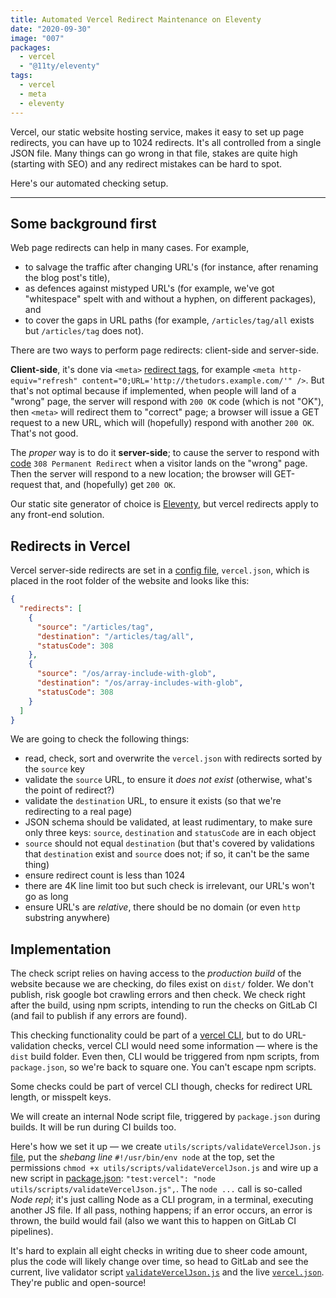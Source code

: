 ```yaml
---
title: Automated Vercel Redirect Maintenance on Eleventy
date: "2020-09-30"
image: "007"
packages:
  - vercel
  - "@11ty/eleventy"
tags:
  - vercel
  - meta
  - eleventy
---
```


Vercel, our static website hosting service, makes it easy to set up page redirects, you can have up to 1024 redirects. It's all controlled from a single JSON file. Many things can go wrong in that file, stakes are quite high (starting with SEO) and any redirect mistakes can be hard to spot.

Here's our automated checking setup.

---

## Some background first

Web page redirects can help in many cases. For example,

- to salvage the traffic after changing URL's (for instance, after renaming the blog post's title),
- as defences against mistyped URL's (for example, we've got "whitespace" spelt with and without a hyphen, on different packages), and
- to cover the gaps in URL paths (for example, `/articles/tag/all` exists but `/articles/tag` does not).

There are two ways to perform page redirects: client-side and server-side.

**Client-side**, it's done via `<meta>` [redirect tags](https://www.w3.org/TR/WCAG20-TECHS/H76.html), for example `<meta http-equiv="refresh" content="0;URL='http://thetudors.example.com/'" />`. But that's not optimal because if implemented, when people will land of a "wrong" page, the server will respond with `200 OK` code (which is not "OK"), then `<meta>` will redirect them to "correct" page; a browser will issue a GET request to a new URL, which will (hopefully) respond with another `200 OK`. That's not good.

The _proper_ way is to do it **server-side**; to cause the server to respond with [code](https://developer.mozilla.org/en-US/docs/Web/HTTP/Status/308) `308 Permanent Redirect` when a visitor lands on the "wrong" page. Then the server will respond to a new location; the browser will GET-request that, and (hopefully) get `200 OK`.

Our static site generator of choice is [Eleventy](https://www.npmjs.com/package/@11ty/eleventy), but vercel redirects apply to any front-end solution.

## Redirects in Vercel

Vercel server-side redirects are set in a [config file](https://vercel.com/docs/configuration#project/redirects), `vercel.json`, which is placed in the root folder of the website and looks like this:

```json
{
  "redirects": [
    {
      "source": "/articles/tag",
      "destination": "/articles/tag/all",
      "statusCode": 308
    },
    {
      "source": "/os/array-include-with-glob",
      "destination": "/os/array-includes-with-glob",
      "statusCode": 308
    }
  ]
}
```

We are going to check the following things:

- read, check, sort and overwrite the `vercel.json` with redirects sorted by the `source` key
- validate the `source` URL, to ensure it _does not exist_ (otherwise, what's the point of redirect?)
- validate the `destination` URL, to ensure it exists (so that we're redirecting to a real page)
- JSON schema should be validated, at least rudimentary, to make sure only three keys: `source`, `destination` and `statusCode` are in each object
- `source` should not equal `destination` (but that's covered by validations that `destination` exist and `source` does not; if so, it can't be the same thing)
- ensure redirect count is less than 1024
- there are 4K line limit too but such check is irrelevant, our URL's won't go as long
- ensure URL's are _relative_, there should be no domain (or even `http` substring anywhere)

## Implementation

The check script relies on having access to the _production build_ of the website because we are checking, do files exist on `dist/` folder. We don't publish, risk google bot crawling errors and then check. We check right after the build, using npm scripts, intending to run the checks on GitLab CI (and fail to publish if any errors are found).

This checking functionality could be part of a [vercel CLI](https://www.npmjs.com/package/vercel), but to do URL-validation checks, vercel CLI would need some information — where is the `dist` build folder. Even then, CLI would be triggered from npm scripts, from `package.json`, so we're back to square one. You can't escape npm scripts.

Some checks could be part of vercel CLI though, checks for redirect URL length, or misspelt keys.

We will create an internal Node script file, triggered by `package.json` during builds. It will be run during CI builds too.

Here's how we set it up — we create `utils/scripts/validateVercelJson.js` [file](https://github.com/codsen/codsen.com/tree/main/utils/scripts/validateVercelJson.js), put the _shebang line_ `#!/usr/bin/env node` at the top, set the permissions `chmod +x utils/scripts/validateVercelJson.js` and wire up a new script in [package.json](https://github.com/codsen/codsen.com/tree/main/package.json): `"test:vercel": "node utils/scripts/validateVercelJson.js",`. The `node ...` call is so-called _Node repl_; it's just calling Node as a CLI program, in a terminal, executing another JS file. If all pass, nothing happens; if an error occurs, an error is thrown, the build would fail (also we want this to happen on GitLab CI pipelines).

It's hard to explain all eight checks in writing due to sheer code amount, plus the code will likely change over time, so head to GitLab and see the current, live validator script [`validateVercelJson.js`](https://github.com/codsen/codsen.com/tree/main/utils/scripts/validateVercelJson.js) and the live [`vercel.json`](https://github.com/codsen/codsen.com/tree/main/vercel.json). They're public and open-source!
